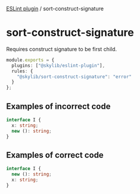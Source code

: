 [ESLint plugin](https://ilyub.github.io/eslint-plugin/) / sort-construct-signature

# sort-construct-signature

Requires construct signature to be first child.

```ts
module.exports = {
  plugins: ["@skylib/eslint-plugin"],
  rules: {
    "@skylib/sort-construct-signature": "error"
  }
};
```

## Examples of incorrect code

```ts
interface I {
  x: string;
  new (): string;
}
```

## Examples of correct code

```ts
interface I {
  new (): string;
  x: string;
}
```